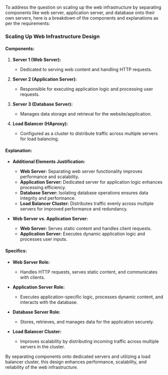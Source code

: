 To address the question on scaling up the web infrastructure by separating components like web server, application server, and database onto their own servers, here is a breakdown of the components and explanations as per the requirements:

### Scaling Up Web Infrastructure Design

#### Components:
1. **Server 1 (Web Server):**
   - Dedicated to serving web content and handling HTTP requests.

2. **Server 2 (Application Server):**
   - Responsible for executing application logic and processing user requests.

3. **Server 3 (Database Server):**
   - Manages data storage and retrieval for the website/application.

4. **Load Balancer (HAproxy):**
   - Configured as a cluster to distribute traffic across multiple servers for load balancing.

#### Explanation:
- **Additional Elements Justification:**
   - **Web Server:** Separating web server functionality improves performance and scalability.
   - **Application Server:** Dedicated server for application logic enhances processing efficiency.
   - **Database Server:** Isolating database operations ensures data integrity and performance.
   - **Load Balancer Cluster:** Distributes traffic evenly across multiple servers for improved performance and redundancy.

- **Web Server vs. Application Server:**
   - **Web Server:** Serves static content and handles client requests.
   - **Application Server:** Executes dynamic application logic and processes user inputs.

#### Specifics:
- **Web Server Role:**
   - Handles HTTP requests, serves static content, and communicates with clients.
  
- **Application Server Role:**
   - Executes application-specific logic, processes dynamic content, and interacts with the database.
  
- **Database Server Role:**
   - Stores, retrieves, and manages data for the application securely.

- **Load Balancer Cluster:**
   - Improves scalability by distributing incoming traffic across multiple servers in the cluster.

By separating components onto dedicated servers and utilizing a load balancer cluster, this design enhances performance, scalability, and reliability of the web infrastructure.
